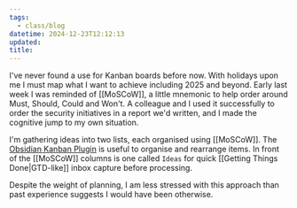 ```yaml
---
tags:
  - class/blog
datetime: 2024-12-23T12:12:13
updated: 
title: 
---
```

I've never found a use for Kanban boards before now. With holidays upon me I must map what I want to achieve including 2025 and beyond. Early last week I was reminded of [[MoSCoW]], a little mnemonic to help order around Must, Should, Could and Won't. A colleague and I used it successfully to order the security initiatives in a report we'd written, and I made the cognitive jump to my own situation.

I'm gathering ideas into two lists, each organised using [[MoSCoW]]. The [Obsidian Kanban Plugin](https://publish.obsidian.md/kanban/Obsidian+Kanban+Plugin) is useful to organise and rearrange items. In front of the [[MoSCoW]] columns is one called `Ideas` for quick [[Getting Things Done|GTD-like]] inbox capture before processing.

Despite the weight of planning, I am less stressed with this approach than past experience suggests I would have been otherwise.